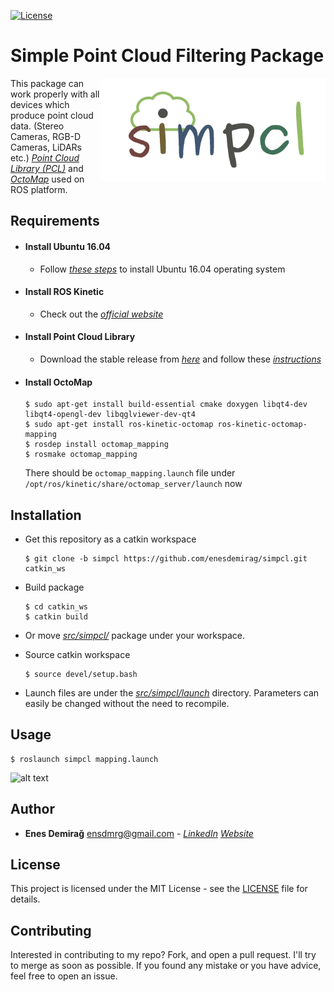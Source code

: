 [![License](http://img.shields.io/:license-mit-blue.svg?style=flat-square)](http://enesdemirag.mit-license.org)

# Simple Point Cloud Filtering Package
<img align="right" src="https://raw.githubusercontent.com/enesdemirag/enesdemirag.github.io/master/images/simpcl.png?token=AGJG3QDLUDNYQO4JC66J7E26DWZRS" height="165" width="360">

This package can work properly with all devices which produce point cloud data. (Stereo Cameras, RGB-D Cameras, LiDARs etc.) *[Point Cloud Library (PCL)](https://github.com/PointCloudLibrary/pcl)* and *[OctoMap](https://github.com/OctoMap/octomap_mapping)* used on ROS platform.

## Requirements

* #### Install Ubuntu 16.04
    * Follow *[these steps](https://tutorials.ubuntu.com/tutorial/tutorial-install-ubuntu-desktop)* to install Ubuntu 16.04 operating system

* #### Install ROS Kinetic
    * Check out the *[official website](http://wiki.ros.org/kinetic/Installation)*

* #### Install Point Cloud Library
    * Download the stable release from *[here](https://github.com/PointCloudLibrary/pcl/releases)* and follow these *[instructions](http://www.pointclouds.org/documentation/tutorials/compiling_pcl_posix.php)*

* #### Install OctoMap
    ```
    $ sudo apt-get install build-essential cmake doxygen libqt4-dev libqt4-opengl-dev libqglviewer-dev-qt4
    $ sudo apt-get install ros-kinetic-octomap ros-kinetic-octomap-mapping
    $ rosdep install octomap_mapping
    $ rosmake octomap_mapping
    ```

    There should be ```octomap_mapping.launch``` file under ```/opt/ros/kinetic/share/octomap_server/launch``` now

## Installation

* Get this repository as a catkin workspace
    ```
    $ git clone -b simpcl https://github.com/enesdemirag/simpcl.git catkin_ws
    ```

* Build package
    ```
    $ cd catkin_ws
    $ catkin build
    ```

* Or move *[src/simpcl/](https://github.com/enesdemirag/simpcl/tree/simpcl/src/simpcl)* package under your workspace.

* Source catkin workspace
    ```
    $ source devel/setup.bash
    ```

* Launch files are under the *[src/simpcl/launch](https://github.com/enesdemirag/simpcl/tree/simpcl/src/simpcl/launch)* directory. Parameters can easily be changed without the need to recompile.

## Usage

```
$ roslaunch simpcl mapping.launch
```

![alt text](https://github.com/enesdemirag/simpcl/raw/internship/images/icp.gif "Mapping with ICP")

## Author

* **Enes Demirağ** <ensdmrg@gmail.com> - *[LinkedIn](https://www.linkedin.com/in/enesdemirag/)* *[Website](https://enesdemirag.github.io)*

## License

This project is licensed under the MIT License - see the [LICENSE](LICENSE) file for details.

## Contributing

Interested in contributing to my repo? Fork, and open a pull request. I'll try to merge as soon as possible. If you found any mistake or you have advice, feel free to open an issue.